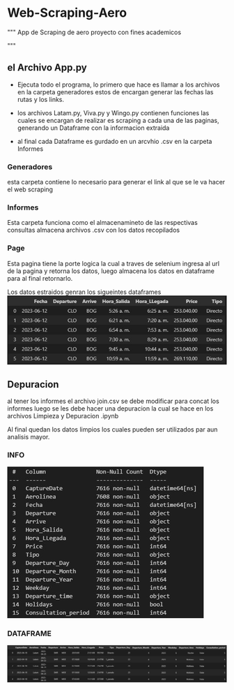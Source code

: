 # Web-Scraping-Aero

"""
    App de Scraping de aero proyecto con fines academicos 

"""


## el Archivo App.py 
- Ejecuta todo el programa, lo primero que hace es llamar a los archivos en la carpeta generadores
estos de encargan generar las fechas las rutas y los links.

- los archivos Latam.py, Viva.py y Wingo.py contienen funciones las cuales se encargan de realizar es scraping a cada una de las paginas, generando un Dataframe con la informacion extraida

- al final cada Dataframe es gurdado en un arcvhio .csv en la carpeta Informes

### Generadores

esta carpeta contiene lo necesario para generar el link al que se le va hacer el web scraping

### Informes

Esta carpeta funciona como el almacenamineto de las respectivas consultas almacena archivos .csv con los datos recopilados

### Page
Esta pagina tiene la porte logica la cual a traves de selenium ingresa al url de la pagina y retorna los datos, luego almacena los datos en dataframe para al final retornarlo.

Los datos estraidos genran los sigueintes dataframes
![](https://github.com/eider1939/Web-Scraping-Aero/blob/main/img/Datos.JPG)

## Depuracion

al tener los informes el archivo join.csv se debe modificar para concat los informes luego se les debe hacer una depuracion la cual se hace en los archivos Limpieza y Depuracion .ipynb 

Al final quedan los datos limpios los cuales pueden ser utilizados par aun analisis mayor.

### INFO
![](https://github.com/eider1939/Web-Scraping-Aero/blob/main/img/info_data.JPG)

### DATAFRAME
![](https://github.com/eider1939/Web-Scraping-Aero/blob/main/img/Dataframe.jpg)



